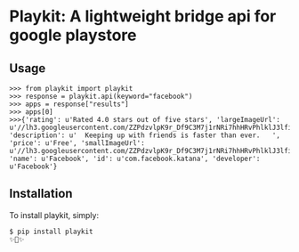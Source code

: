 Playkit: A lightweight bridge api for google playstore
=========================


Usage
------------

    
    >>> from playkit import playkit
    >>> response = playkit.api(keyword="facebook")
    >>> apps = response["results"]
    >>> apps[0]
    >>>{'rating': u'Rated 4.0 stars out of five stars', 'largeImageUrl': u'//lh3.googleusercontent.com/ZZPdzvlpK9r_Df9C3M7j1rNRi7hhHRvPhlklJ3lfi5jk86Jd1s0Y5wcQ1QgbVaAP5Q=w340', 'description': u'  Keeping up with friends is faster than ever.   ', 'price': u'Free', 'smallImageUrl': u'//lh3.googleusercontent.com/ZZPdzvlpK9r_Df9C3M7j1rNRi7hhHRvPhlklJ3lfi5jk86Jd1s0Y5wcQ1QgbVaAP5Q=w170', 'name': u'Facebook', 'id': u'com.facebook.katana', 'developer': u'Facebook'}
  

Installation
------------

To install playkit, simply:


    $ pip install playkit
    ✨🍰✨

